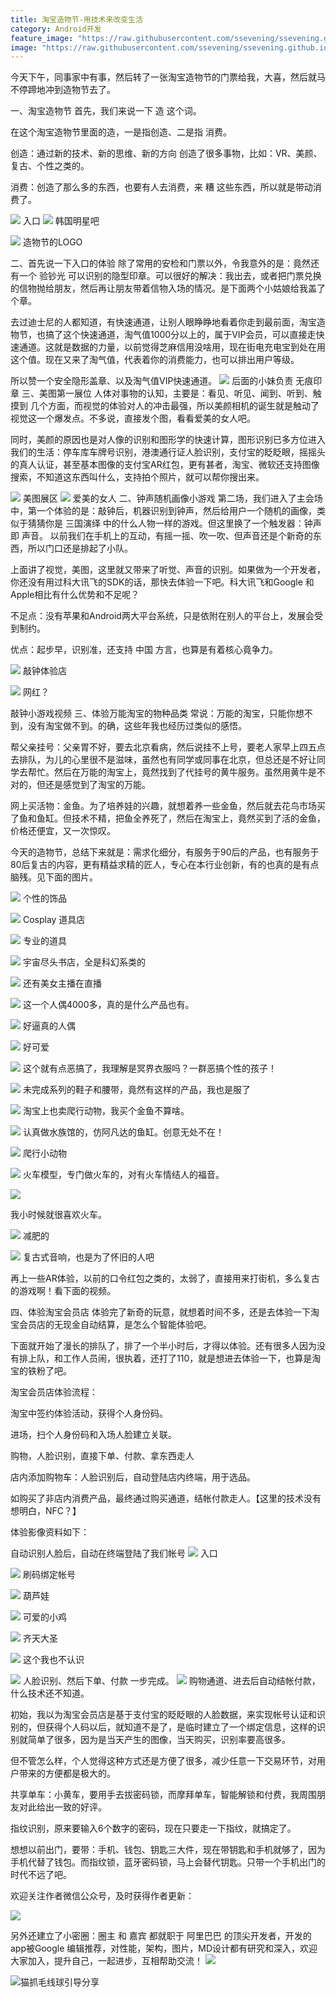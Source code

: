 ```yaml
---
title: 淘宝造物节-用技术来改变生活
category: Android开发
feature_image: "https://raw.githubusercontent.com/ssevening/ssevening.github.io/master/assets/android.png"
image: "https://raw.githubusercontent.com/ssevening/ssevening.github.io/master/assets/android.png"
---
```


今天下午，同事家中有事，然后转了一张淘宝造物节的门票给我，大喜，然后就马不停蹄地冲到造物节去了。

<!-- more -->
一、淘宝造物节
首先，我们来说一下 造 这个词。

在这个淘宝造物节里面的造，一是指创造、二是指 消费。

创造：通过新的技术、新的思维、新的方向 创造了很多事物，比如：VR、美颜、复古、个性之类的。

消费：创造了那么多的东西，也要有人去消费，来 糟 这些东西，所以就是带动消费了。

![](http://upload-images.jianshu.io/upload_images/5649240-7c46d95ed2607b1a?imageMogr2/auto-orient/strip%7CimageView2/2/w/1240)
入口
![](http://upload-images.jianshu.io/upload_images/5649240-ec4fb28e12c699af?imageMogr2/auto-orient/strip%7CimageView2/2/w/1240)
韩国明星吧

![](http://upload-images.jianshu.io/upload_images/5649240-2ddd040cb934ec9f?imageMogr2/auto-orient/strip%7CimageView2/2/w/1240)
造物节的LOGO

二、首先说一下入口的体验
除了常用的安检和门票以外，令我意外的是：竟然还有一个 验钞光 可以识别的隐型印章。可以很好的解决：我出去，或者把门票兑换的信物抛给朋友，然后再让朋友带着信物入场的情况。是下面两个小姑娘给我盖了个章。

去过迪士尼的人都知道，有快速通道，让别人眼睁睁地看着你走到最前面，淘宝造物节，也搞了这个快速通道，淘气值1000分以上的，属于VIP会员，可以直接走快速通道。这就是数据的力量，以前觉得芝麻信用没啥用，现在街电充电宝到处在用这个值。现在又来了淘气值，代表着你的消费能力，也可以排出用户等级。

所以赞一个安全隐形盖章、以及淘气值VIP快速通道。
![](http://upload-images.jianshu.io/upload_images/5649240-fc35848737d00f55?imageMogr2/auto-orient/strip%7CimageView2/2/w/1240)
后面的小妹负责 无痕印章
三、美图第一展位
人体对事物的认知，主要是：看见、听见、闻到、听到、触摸到 几个方面，而视觉的体验对人的冲击最强，所以美颜相机的诞生就是触动了视觉这一个爆发点。不多说，直接发个图，看看爱美的女人吧。

同时，美颜的原因也是对人像的识别和图形学的快速计算，图形识别已多方位进入我们的生活：停车库车牌号识别，港澳通行证人脸识别，支付宝的眨眨眼，摇摇头的真人认证，甚至基本图像的支付宝AR红包，更有甚者，淘宝、微软还支持图像搜索，不知道这东西叫什么，支持拍个照片，就可以帮你搜出来。

![](http://upload-images.jianshu.io/upload_images/5649240-3396bb2b2844818b?imageMogr2/auto-orient/strip%7CimageView2/2/w/1240)
美图展区
![](http://upload-images.jianshu.io/upload_images/5649240-eca12be756b69d56?imageMogr2/auto-orient/strip%7CimageView2/2/w/1240)
爱美的女人
二、钟声随机画像小游戏
第二场，我们进入了主会场中，第一个体验的是：敲钟后，机器识别到钟声，然后给用户一个随机的画像，类似于猜猜你是 三国演绎 中的什么人物一样的游戏。但这里换了一个触发器：钟声 即 声音。 以前我们在手机上的互动，有摇一摇、吹一吹、但声音还是个新奇的东西，所以门口还是排起了小队。

上面讲了视觉，美图，这里就又带来了听觉、声音的识别。如果做为一个开发者，你还没有用过科大讯飞的SDK的话，那快去体验一下吧。科大讯飞和Google 和 Apple相比有什么优势和不足呢？

不足点：没有苹果和Android两大平台系统，只是依附在别人的平台上，发展会受到制约。

优点：起步早，识别准，还支持 中国 方言，也算是有着核心竟争力。

![](http://upload-images.jianshu.io/upload_images/5649240-142870861b5dbdc1?imageMogr2/auto-orient/strip%7CimageView2/2/w/1240)
敲钟体验店

![](http://upload-images.jianshu.io/upload_images/5649240-7f8be4d05299c94e?imageMogr2/auto-orient/strip%7CimageView2/2/w/1240)
网红？

敲钟小游戏视频
三、体验万能淘宝的物种品类
常说：万能的淘宝，只能你想不到，没有淘宝做不到。的确，这些年我也经历过类似的感悟。

帮父亲挂号：父亲胃不好，要去北京看病，然后说挂不上号，要老人家早上四五点去排队，为儿的心里很不是滋味，虽然也有同学或同事在北京，但总还是不好让同学去帮忙。然后在万能的淘宝上，竟然找到了代挂号的黄牛服务。虽然用黄牛是不对的，但还是感觉到了淘宝的万能。

网上买活物：金鱼。为了培养娃的兴趣，就想着养一些金鱼，然后就去花鸟市场买了鱼和鱼缸。但技术不精，把鱼全养死了，然后在淘宝上，竟然买到了活的金鱼，价格还便宜，又一次惊叹。

今天的造物节，总结下来就是：需求化细分，有服务于90后的产品，也有服务于80后复古的内容，更有精益求精的匠人，专心在本行业创新，有的也真的是有点脑残。见下面的图片。

![](http://upload-images.jianshu.io/upload_images/5649240-bbc7d17d1b029ae2?imageMogr2/auto-orient/strip%7CimageView2/2/w/1240)
个性的饰品

![](http://upload-images.jianshu.io/upload_images/5649240-265d9eceea01c53c?imageMogr2/auto-orient/strip%7CimageView2/2/w/1240)
Cosplay 道具店

![](http://upload-images.jianshu.io/upload_images/5649240-c0b7da15c5b829c3?imageMogr2/auto-orient/strip%7CimageView2/2/w/1240)
专业的道具

![](http://upload-images.jianshu.io/upload_images/5649240-6acdf63c7267f6ae?imageMogr2/auto-orient/strip%7CimageView2/2/w/1240)
宇宙尽头书店，全是科幻系类的

![](http://upload-images.jianshu.io/upload_images/5649240-c2ddc522170d6acf?imageMogr2/auto-orient/strip%7CimageView2/2/w/1240)
还有美女主播在直播

![](http://upload-images.jianshu.io/upload_images/5649240-e6d5369bcc63f799?imageMogr2/auto-orient/strip%7CimageView2/2/w/1240)
这一个人偶4000多，真的是什么产品也有。

![](http://upload-images.jianshu.io/upload_images/5649240-5d6d14eb6eecbc7a?imageMogr2/auto-orient/strip%7CimageView2/2/w/1240)
好逼真的人偶

![](http://upload-images.jianshu.io/upload_images/5649240-1e19a53283a760a3?imageMogr2/auto-orient/strip%7CimageView2/2/w/1240)
好可爱

![](http://upload-images.jianshu.io/upload_images/5649240-81db7a894707e213?imageMogr2/auto-orient/strip%7CimageView2/2/w/1240)
这个就有点恶搞了，我理解是冥界衣服吗？一群恶搞个性的孩子！

![](http://upload-images.jianshu.io/upload_images/5649240-385b0eb3e39885aa?imageMogr2/auto-orient/strip%7CimageView2/2/w/1240)
未完成系列的鞋子和腰带，竟然有这样的产品，我也是服了

![](http://upload-images.jianshu.io/upload_images/5649240-d7a064533908289a?imageMogr2/auto-orient/strip%7CimageView2/2/w/1240)
淘宝上也卖爬行动物，我买个金鱼不算啥。

![](http://upload-images.jianshu.io/upload_images/5649240-a12a4b0f64fb668a?imageMogr2/auto-orient/strip%7CimageView2/2/w/1240)
认真做水族馆的，仿阿凡达的鱼缸。创意无处不在！

![](http://upload-images.jianshu.io/upload_images/5649240-3816f049bfe2f553?imageMogr2/auto-orient/strip%7CimageView2/2/w/1240)
爬行小动物

![](http://upload-images.jianshu.io/upload_images/5649240-ff5cc7dcad3041f7?imageMogr2/auto-orient/strip%7CimageView2/2/w/1240)
火车模型，专门做火车的，对有火车情结人的福音。

![](http://upload-images.jianshu.io/upload_images/5649240-0cc8746182906c08?imageMogr2/auto-orient/strip%7CimageView2/2/w/1240)

我小时候就很喜欢火车。

![](http://upload-images.jianshu.io/upload_images/5649240-4d100d523ec81759?imageMogr2/auto-orient/strip%7CimageView2/2/w/1240)
减肥的

![](http://upload-images.jianshu.io/upload_images/5649240-acfa36f02addf4f0?imageMogr2/auto-orient/strip%7CimageView2/2/w/1240)
复古式音响，也是为了怀旧的人吧

再上一些AR体验，以前的口令红包之类的，太弱了，直接用来打街机，多么复古的游戏啊！看下面的视频。

四、体验淘宝会员店
体验完了新奇的玩意，就想着时间不多，还是去体验一下淘宝会员店的无现金自动结算，是怎么个智能体验吧。

下面就开始了漫长的排队了，排了一个半小时后，才得以体验。还有很多人因为没有排上队，和工作人员闹，很执着，还打了110，就是想进去体验一下，也算是淘宝的铁粉了吧。

淘宝会员店体验流程：

淘宝中签约体验活动，获得个人身份码。

进场，扫个人身份码和入场人脸建立关联。

购物，人脸识别，直接下单、付款、拿东西走人

店内添加购物车：人脸识别后，自动登陆店内终端，用于选品。

如购买了非店内消费产品，最终通过购买通道，结帐付款走人。【这里的技术没有想明白，NFC？】

体验影像资料如下：

自动识别人脸后，自动在终端登陆了我们帐号
![](http://upload-images.jianshu.io/upload_images/5649240-c0b03c98dc8c830b?imageMogr2/auto-orient/strip%7CimageView2/2/w/1240)
入口

![](http://upload-images.jianshu.io/upload_images/5649240-4ac4b02bc5895148?imageMogr2/auto-orient/strip%7CimageView2/2/w/1240)
刷码绑定帐号

![](http://upload-images.jianshu.io/upload_images/5649240-7d4610450b10ee6e?imageMogr2/auto-orient/strip%7CimageView2/2/w/1240)
葫芦娃

![](http://upload-images.jianshu.io/upload_images/5649240-e3c4845e9bb18c99?imageMogr2/auto-orient/strip%7CimageView2/2/w/1240)
可爱的小鸡

![](http://upload-images.jianshu.io/upload_images/5649240-cae0ee1bdb1a7ce2?imageMogr2/auto-orient/strip%7CimageView2/2/w/1240)
齐天大圣

![](http://upload-images.jianshu.io/upload_images/5649240-0748a7c3bd622220?imageMogr2/auto-orient/strip%7CimageView2/2/w/1240)
这个我也不认识

![](http://upload-images.jianshu.io/upload_images/5649240-69af7d0480862c4f?imageMogr2/auto-orient/strip%7CimageView2/2/w/1240)
人脸识别、然后下单、付款 一步完成。
![](http://upload-images.jianshu.io/upload_images/5649240-66ba3b67b668406d?imageMogr2/auto-orient/strip%7CimageView2/2/w/1240)
购物通道、进去后自动结帐付款，什么技术还不知道。

初始，我以为淘宝会员店是基于支付宝的眨眨眼的人脸数据，来实现帐号认证和识别的，但获得个人码以后，就知道不是了，是临时建立了一个绑定信息，这样的识别就简单了很多，因为是当天产生的图像，当天购买，识别率要高很多。

但不管怎么样，个人觉得这种方式还是方便了很多，减少任意一下交易环节，对用户带来的方便都是极大的。

共享单车：小黄车，要用手去拔密码锁，而摩拜单车，智能解锁和付费，我周围朋友对此给出一致的好评。

指纹识别，原来要输入6个数字的密码，现在只要走一下指纹，就搞定了。

想想以前出门，要带：手机、钱包、钥匙三大件，现在带钥匙和手机就够了，因为手机代替了钱包。而指纹锁，蓝牙密码锁，马上会替代钥匙。只带一个手机出门的时代不远了吧。

欢迎关注作者微信公众号，及时获得作者更新：

![](http://upload-images.jianshu.io/upload_images/5649240-521ff2b965bf3c73?imageMogr2/auto-orient/strip%7CimageView2/2/w/1240)

另外还建立了小密圈：圈主 和 嘉宾 都就职于 阿里巴巴 的顶尖开发者，开发的app被Google 编辑推荐，对性能，架构，图片，MD设计都有研究和深入，欢迎大家加入，提升自己，一起进步，互相帮助交流！
![](http://upload-images.jianshu.io/upload_images/5649240-62b9d9f532cb0259?imageMogr2/auto-orient/strip%7CimageView2/2/w/1240)

![猫抓毛线球引导分享](http://upload-images.jianshu.io/upload_images/5649240-11ab4aa6bb1fc644?imageMogr2/auto-orient/strip%7CimageView2/2/w/1240) 











